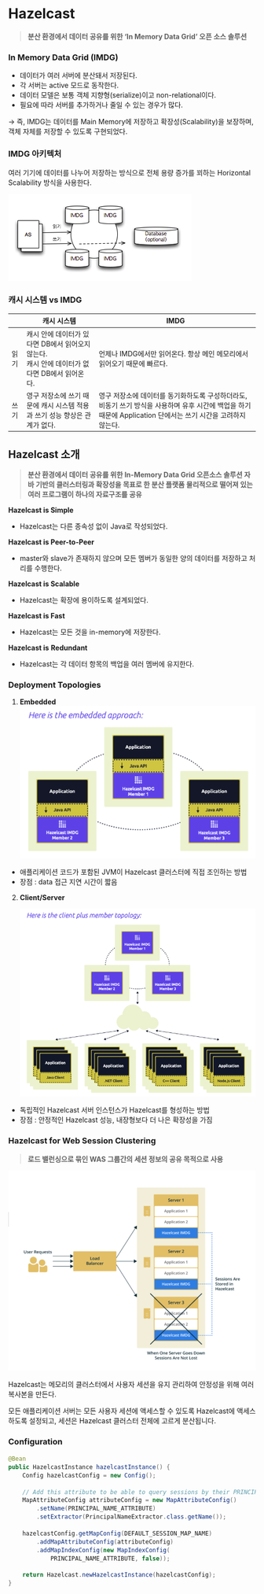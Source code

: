 # Hazelcast

> **분산 환경에서 데이터 공유를 위한 ‘In Memory Data Grid’ 오픈 소스 솔루션**


### In Memory Data Grid (IMDG)

- 데이터가 여러 서버에 분산돼서 저장된다.
- 각 서버는 active 모드로 동작한다.
- 데이터 모델은 보통 객체 지향형(serialize)이고 non-relational이다.
- 필요에 따라 서버를 추가하거나 줄일 수 있는 경우가 많다.

→ 즉, IMDG는 데이터를 Main Memory에 저장하고 확장성(Scalability)을 보장하며, 객체 자체를 저장할 수 있도록 구현되었다.

### IMDG 아키텍처

여러 기기에 데이터를 나누어 저장하는 방식으로 전체 용량 증가를 꾀하는 Horizontal Scalability 방식을 사용한다.

![imdg_architecture](img/hazelcast/imdg_architecture.png)

### 캐시 시스템 vs IMDG

| | 캐시 시스템 | IMDG |
| --- | --- | --- |
| 읽기 | 캐시 안에 데이터가 있다면 DB에서 읽어오지 않는다.<br>캐시 안에 데이터가 없다면 DB에서 읽어온다. | 언제나 IMDG에서만 읽어온다. 항상 메인 메모리에서 읽어오기 때문에 빠르다. |
| 쓰기 | 영구 저장소에 쓰기 때문에 캐시 시스템 적용과 쓰기 성능 향상은 관계가 없다. | 영구 저장소에 데이터를 동기화하도록 구성하더라도, 비동기 쓰기 방식을 사용하며 유후 시간에 백업을 하기 때문에 Application 단에서는 쓰기 시간을 고려하지 않는다. |

## Hazelcast 소개

> **분산 환경에서 데이터 공유를 위한 In-Memory Data Grid 오픈소스 솔루션
자바 기반의 클러스터링과 확장성을 목표로 한 분산 플랫폼
물리적으로 떨어져 있는 여러 프로그램이 하나의 자료구조를 공유**
>

**Hazelcast is Simple**
- Hazelcast는 다른 종속성 없이 Java로 작성되었다.

**Hazelcast is Peer-to-Peer**
- master와 slave가 존재하지 않으며 모든 멤버가 동일한 양의 데이터를 저장하고 처리를 수행한다.

**Hazelcast is Scalable**
- Hazelcast는 확장에 용이하도록 설계되었다.

**Hazelcast is Fast**
- Hazelcast는 모든 것을 in-memory에 저장한다.

**Hazelcast is** **Redundant**
- Hazelcast는 각 데이터 항목의 백업을 여러 멤버에 유지한다.


### Deployment Topologies

1. **Embedded**
   ![imdg_architecture](img/hazelcast/embedded_topology.png)
- 애플리케이션 코드가 포함된 JVM이 Hazelcast 클러스터에 직접 조인하는 방법
- 장점 : data 접근 지연 시간이 짧음

2. **Client/Server**

   ![client_server_topology](img/hazelcast/client_server_topology.png)
- 독립적인 Hazelcast 서버 인스턴스가 Hazelcast를 형성하는 방법
- 장점 : 안정적인 Hazelcast 성능, 내장형보다 더 나은 확장성을 가짐

### **Hazelcast for Web Session Clustering**

> **로드 밸런싱으로 묶인 WAS 그룹간의 세션 정보의 공유 목적으로 사용**

   ![web_session_clustering](img/hazelcast/web_session_clustering.png)

Hazelcast는 메모리의 클러스터에서 사용자 세션을 유지 관리하여 안정성을 위해 여러 복사본을 만든다.

모든 애플리케이션 서버는 모든 사용자 세션에 액세스할 수 있도록 Hazelcast에 액세스하도록 설정되고, 세션은 Hazelcast 클러스터 전체에 고르게 분산됩니다.

### Configuration

```java
@Bean
public HazelcastInstance hazelcastInstance() {
    Config hazelcastConfig = new Config();

    // Add this attribute to be able to query sessions by their PRINCIPAL_NAME_ATTRIBUTE's
    MapAttributeConfig attributeConfig = new MapAttributeConfig()
        .setName(PRINCIPAL_NAME_ATTRIBUTE)
        .setExtractor(PrincipalNameExtractor.class.getName());

    hazelcastConfig.getMapConfig(DEFAULT_SESSION_MAP_NAME)
        .addMapAttributeConfig(attributeConfig)
        .addMapIndexConfig(new MapIndexConfig(
            PRINCIPAL_NAME_ATTRIBUTE, false));
    
    return Hazelcast.newHazelcastInstance(hazelcastConfig);
}
```
